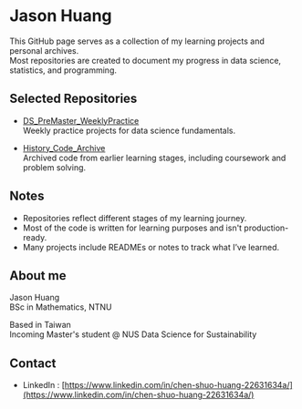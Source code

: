 # Jason Huang

This GitHub page serves as a collection of my learning projects and personal archives.  
Most repositories are created to document my progress in data science, statistics, and programming.

## Selected Repositories

- [DS_PreMaster_WeeklyPractice](https://github.com/NUSSETO/DS_PreMaster_WeeklyPractice)  
  Weekly practice projects for data science fundamentals.  
 
- [History_Code_Archive](https://github.com/NUSSETO/History_Code_Archive)  
  Archived code from earlier learning stages, including coursework and problem solving.

## Notes

- Repositories reflect different stages of my learning journey.
- Most of the code is written for learning purposes and isn't production-ready.
- Many projects include READMEs or notes to track what I’ve learned.

## About me

Jason Huang  
BSc in Mathematics, NTNU  

Based in Taiwan  
Incoming Master's student @ NUS Data Science for Sustainability  

## Contact

- LinkedIn : [https://www.linkedin.com/in/chen-shuo-huang-22631634a/](https://www.linkedin.com/in/chen-shuo-huang-22631634a/)
